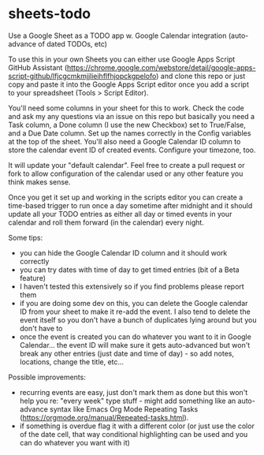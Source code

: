 # sheets-todo
Use a Google Sheet as a TODO app w. Google Calendar integration (auto-advance of dated TODOs, etc)

To use this in your own Sheets you can either use Google Apps Script GitHub Assistant (https://chrome.google.com/webstore/detail/google-apps-script-github/lfjcgcmkmjjlieihflfhjopckgpelofo) and clone this repo or just copy and paste it into the Google Apps Script editor once you add a script to your spreadsheet (Tools > Script Editor).

You'll need some columns in your sheet for this to work. Check the code and ask my any questions via an issue on this repo but basically you need a Task column, a Done column (I use the new Checkbox) set to True/False, and a Due Date column. Set up the names correctly in the Config variables at the top of the sheet. You'll also need a Google Calendar ID column to store the calendar event ID of created events. Configure your timezone, too.

It will update your "default calendar". Feel free to create a pull request or fork to allow configuration of the calendar used or any other feature you think makes sense. 

Once you get it set up and working in the scripts editor you can create a time-based trigger to run once a day sometime after midnight and it should update all your TODO entries as either all day or timed events in your calendar and roll them forward (in the calendar) every night. 

Some tips:

- you can hide the Google Calendar ID column and it should work correctly
- you can try dates with time of day to get timed entries (bit of a Beta feature)
- I haven't tested this extensively so if you find problems please report them
- if you are doing some dev on this, you can delete the Google calendar ID from your sheet to make it re-add the event. I also tend to delete the event itself so you don't have a bunch of duplicates lying around but you don't have to
- once the event is created you can do whatever you want to it in Google Calendar... the event ID will make sure it gets auto-advanced but won't break any other entries (just date and time of day) - so add notes, locations, change the title, etc...

Possible improvements:
- recurring events are easy, just don't mark them as done but this won't help you re: "every week" type stuff - might add something like an auto-advance syntax like Emacs Org Mode Repeating Tasks (https://orgmode.org/manual/Repeated-tasks.html).
- if something is overdue flag it with a different color (or just use the color of the date cell, that way conditional highlighting can be used and you can do whatever you want with it)
